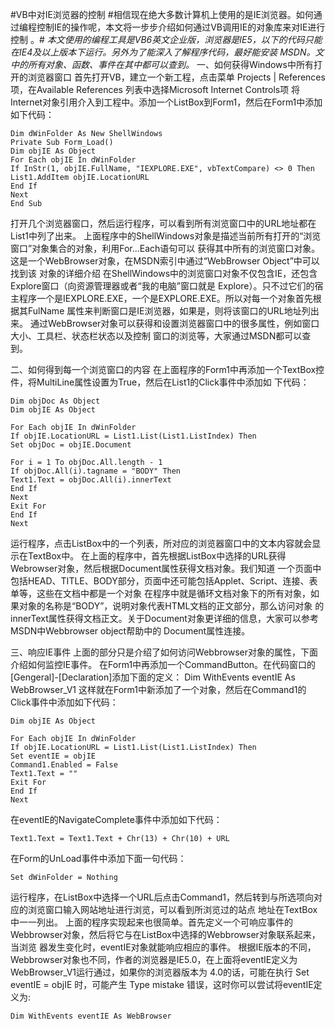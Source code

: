 #VB中对IE浏览器的控制
#相信现在绝大多数计算机上使用的是IE浏览器。如何通过编程控制IE的操作呢，本文将一步步介绍如何通过VB调用IE的对象库来对IE进行控制
。#
*本文使用的编程工具是VB6英文企业版，浏览器是IE5，以下的代码只能在IE4及以上版本下运行。另外为了能深入了解程序代码，最好能安装
MSDN。文中的所有对象、函数、事件在其中都可以查到。*
一、如何获得Windows中所有打开的浏览器窗口
首先打开VB，建立一个新工程，点击菜单 Projects | References 项，在Available References 列表中选择Microsoft Internet Controls项
将Internet对象引用介入到工程中。添加一个ListBox到Form1，然后在Form1中添加如下代码：
```
Dim dWinFolder As New ShellWindows
Private Sub Form_Load()
Dim objIE As Object
For Each objIE In dWinFolder
If InStr(1, objIE.FullName, "IEXPLORE.EXE", vbTextCompare) <> 0 Then
List1.AddItem objIE.LocationURL
End If
Next
End Sub
```
打开几个浏览器窗口，然后运行程序，可以看到所有浏览窗口中的URL地址都在List1中列了出来。
上面程序中的ShellWindows对象是描述当前所有打开的“浏览窗口”对象集合的对象，利用For...Each语句可以
获得其中所有的浏览窗口对象。这是一个WebBrowser对象，在MSDN索引中通过“WebBrowser Object”中可以找到该
对象的详细介绍
在ShellWindows中的浏览窗口对象不仅包含IE，还包含Explore窗口（向资源管理器或者“我的电脑”窗口就是
Explore）。只不过它们的宿主程序一个是IEXPLORE.EXE，一个是EXPLORE.EXE。所以对每一个对象首先根据其FulName
属性来判断窗口是IE浏览器，如果是，则将该窗口的URL地址列出来。
通过WebBrowser对象可以获得和设置浏览器窗口中的很多属性，例如窗口大小、工具栏、状态栏状态以及控制
窗口的浏览等，大家通过MSDN都可以查到。

二、如何得到每一个浏览窗口的内容
在上面程序的Form1中再添加一个TextBox控件，将MultiLine属性设置为True，然后在List1的Click事件中添加如
下代码：
```
Dim objDoc As Object
Dim objIE As Object

For Each objIE In dWinFolder
If objIE.LocationURL = List1.List(List1.ListIndex) Then
Set objDoc = objIE.Document

For i = 1 To objDoc.All.length - 1
If objDoc.All(i).tagname = "BODY" Then
Text1.Text = objDoc.All(i).innerText
End If
Next
Exit For
End If
Next
```
运行程序，点击ListBox中的一个列表，所对应的浏览器窗口中的文本内容就会显示在TextBox中。
在上面的程序中，首先根据ListBox中选择的URL获得Webrowser对象，然后根据Document属性获得文档对象。我们知道
一个页面中包括HEAD、TITLE、BODY部分，页面中还可能包括Applet、Script、连接、表单等，这些在文档中都是一个对象
在程序中就是循环文档对象下的所有对象，如果对象的名称是“BODY”，说明对象代表HTML文档的正文部分，那么访问对象
的innerText属性获得文档正文。关于Document对象更详细的信息，大家可以参考MSDN中Webbrowser object帮助中的
Document属性连接。
 
三、响应IE事件
上面的部分只是介绍了如何访问Webbrowser对象的属性，下面介绍如何监控IE事件。
在Form1中再添加一个CommandButton。在代码窗口的 [Gengeral]-[Declaration]添加下面的定义：
Dim WithEvents eventIE As WebBrowser_V1
这样就在Form1中新添加了一个对象，然后在Command1的Click事件中添加如下代码：
```
Dim objIE As Object

For Each objIE In dWinFolder
If objIE.LocationURL = List1.List(List1.ListIndex) Then
Set eventIE = objIE
Command1.Enabled = False
Text1.Text = ""
Exit For
End If
Next
```
在eventIE的NavigateComplete事件中添加如下代码：
```
Text1.Text = Text1.Text + Chr(13) + Chr(10) + URL
```
在Form的UnLoad事件中添加下面一句代码：
```
Set dWinFolder = Nothing
```
运行程序，在ListBox中选择一个URL后点击Command1，然后转到与所选项向对应的浏览窗口输入网站地址进行浏览，可以看到所浏览过的站点
地址在TextBox中一一列出。
上面的程序实现起来也很简单。首先定义一个可响应事件的Webbrowser对象，然后将它与在ListBox中选择的Webbrowser对象联系起来，当浏览
器发生变化时，eventIE对象就能响应相应的事件。
根据IE版本的不同，Webbrowser对象也不同，作者的浏览器是IE5.0，在上面将eventIE定义为WebBrowser_V1运行通过，如果你的浏览器版本为
4.0的话，可能在执行 Set eventIE = objIE 时，可能产生 Type mistake 错误，这时你可以尝试将eventIE定义为:
```
Dim WithEvents eventIE As WebBrowser
```

